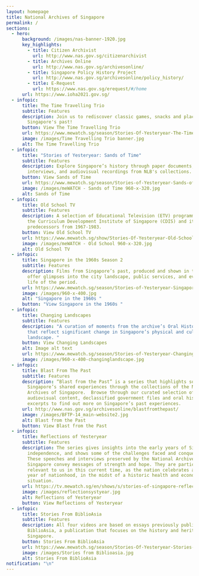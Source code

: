 ```yaml
---
layout: homepage
title: National Archives of Singapore
permalink: /
sections:
  - hero:
      background: /images/nas-banner-1920.jpg
      key_highlights:
        - title: Citizen Archivist
          url: http://www.nas.gov.sg/citizenarchivist
        - title: Archives Online
          url: http://www.nas.gov.sg/archivesonline/
        - title: Singapore Policy History Project
          url: http://www.nas.gov.sg/archivesonline/policy_history/
        - title: E-Request
          url: https://www.nas.gov.sg/erequest/#/home
      url: https://www.ioha2021.gov.sg/
  - infopic:
      title: The Time Travelling Trio
      subtitle: Features
      description: Join us to rediscover classic games, snacks and places from
        Singapore's past!
      button: View The Time Travelling Trio
      url: https://www.mewatch.sg/season/Stories-Of-Yesteryear-The-Time-Travelling-Trio-340648
      image: /images/Time Travelling Trio banner.jpg
      alt: The Time Travelling Trio
  - infopic:
      title: "Stories of Yesteryear: Sands of Time"
      subtitle: Features
      description: Explore Singapore’s history through paper documents, oral history
        interviews, and audiovisual recordings from NLB's collections.
      button: View Sands of Time
      url: https://www.mewatch.sg/season/Stories-of-Yesteryear-Sands-of-Time-S1-325072
      image: /images/meWATCH - Sands of Time 960-x-320.jpg
      alt: Sands of Time
  - infopic:
      title: Old School TV
      subtitle: Features
      description: A selection of Educational Television (ETV) programmes produced by
        the Curriculum Development Institute of Singapore (CDIS) and its
        predecessors from 1967-1983.
      button: View Old School TV
      url: https://www.mewatch.sg/show/Stories-Of-Yesteryear-Old-School-TV-285004
      image: /images/meWATCH - Old School 960-x-320.jpg
      alt: Old School TV
  - infopic:
      title: Singapore in the 1960s Season 2
      subtitle: Features
      description: Films from Singapore’s past, produced and shown in the 1960s, that
        offer glimpses into the city landscape, public services, and everyday
        life of the period.
      url: https://www.mewatch.sg/season/Stories-of-Yesteryear-Singapore-in-the-1960s-S2-247128
      image: /images/960-x-400.jpg
      alt: "Singapore in the 1960s "
      button: "View Singapore in the 1960s "
  - infopic:
      title: Changing Landscapes
      subtitle: Features
      description: "A curation of moments from the archive’s Oral History collection
        that reflect significant change in Singapore’s physical and cultural
        landscape. "
      button: View Changing Landscapes
      alt: Image alt text
      url: https://www.mewatch.sg/season/Stories-of-Yesteryear-Changing-Landscapes-250817
      image: /images/960-x-400-changinglandscape.jpg
  - infopic:
      title: Blast From The Past
      subtitle: Features
      description: “Blast from the Past” is a series that highlights some of
        Singapore’s shared experiences through the collections of the National
        Archives of Singapore.  Browse through our curated selection of photos,
        audiovisual content, declassified government files and oral history
        excerpts to find out more on Singapore’s past experiences.
      url: http://www.nas.gov.sg/archivesonline/blastfromthepast/
      image: /images/BFTP-14_main-website2.jpg
      alt: Blast from the Past
      button: View Blast from the Past
  - infopic:
      title: Reflections of Yesteryear
      subtitle: Features
      description: The series gives insights into the early years of Singapore’s
        independence, and shows some of the challenges faced and conquered.
        These speeches and interviews preserved by the National Archives of
        Singapore convey messages of strength and hope. They are particularly
        relevant to us in this current time, as the nation celebrates another
        year of nationhood, in the midst of a historic health and economic
        situation.
      url: https://tv.mewatch.sg/en/shows/s/stories-of-singapore-reflections-of-yesteryear/episodes
      image: /images/reflectionsystyear.jpg
      alt: Reflections of Yesteryear
      button: View Reflections of Yesteryear
  - infopic:
      title: Stories From BiblioAsia
      subtitle: Features
      description: All four videos are based on essays previously published in
        BiblioAsia, a publication that focuses on the history and heritage of
        Singapore.
      button: Stories From BiblioAsia
      url: https://www.mewatch.sg/season/Stories-Of-Yesteryear-Stories-from-BiblioAsia-351417
      image: /images/Stories from Biblioasia.jpg
      alt: Stories From BiblioAsia
notification: "\n"
---
```

